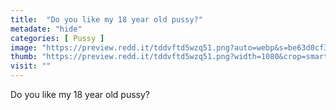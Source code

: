 ```yaml
---
title:  "Do you like my 18 year old pussy?"
metadate: "hide"
categories: [ Pussy ]
image: "https://preview.redd.it/tddvftd5wzq51.png?auto=webp&s=be63d0cf3fe077bcaa3f3703a5eb35844d3aad9e"
thumb: "https://preview.redd.it/tddvftd5wzq51.png?width=1080&crop=smart&auto=webp&s=7c455293f0d8ee6aeb5cc58d46f93c9858a1d24f"
visit: ""
---
```

Do you like my 18 year old pussy?
